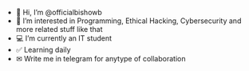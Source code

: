 - 👋 Hi, I’m @officialbishowb
- 👀 I’m interested in Programming, Ethical Hacking, Cybersecurity 
and more related stuff like that
- 💻 I’m currently an IT student
- ✅ Learning daily
- ✉ Write me in telegram for anytype of collaboration

<!---
officialbishowb/officialbishowb is a ✨ special ✨ repository because its `README.md` (this file) appears on your GitHub profile.
You can click the Preview link to take a look at your changes.
--->
